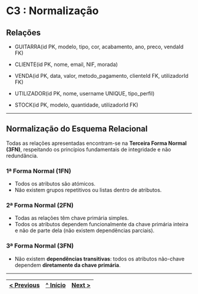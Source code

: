 # C3 : Normalização

## Relações

* GUITARRA(id PK, modelo, tipo, cor, acabamento, ano, preco, vendaId FK)

* CLIENTE(id PK, nome, email, NIF, morada)

* VENDA(id PK, data, valor, metodo_pagamento, clienteId FK, utilizadorId FK)

* UTILIZADOR(id PK, nome, username UNIQUE, tipo_perfil)

* STOCK(id PK, modelo, quantidade, utilizadorId FK)

---

## Normalização do Esquema Relacional

Todas as relações apresentadas encontram-se na **Terceira Forma Normal (3FN)**, respeitando os princípios fundamentais de integridade e não redundância.

### 1ª Forma Normal (1FN)

* Todos os atributos são atómicos.
* Não existem grupos repetitivos ou listas dentro de atributos.

### 2ª Forma Normal (2FN)

* Todas as relações têm chave primária simples.
* Todos os atributos dependem funcionalmente da chave primária inteira e não de parte dela (não existem dependências parciais).

### 3ª Forma Normal (3FN)

* Não existem **dependências transitivas**: todos os atributos não-chave dependem **diretamente da chave primária**.
---

| [< Previous](rpf02.md) | [^ Início](rpf00.md) | [Next >](rpf04.md) |
| :---------------------- | :-------------------: | ------------------: |
